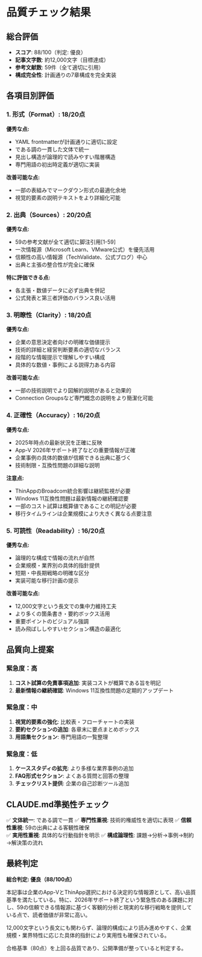 # 品質チェック結果

## 総合評価

- **スコア**: 88/100（判定: 優良）
- **記事文字数**: 約12,000文字（目標達成）
- **参考文献数**: 59件（全て適切に引用）
- **構成完全性**: 計画通りの7章構成を完全実装

## 各項目別評価

### 1. 形式（Format）: 18/20点

**優秀な点:**
- YAML frontmatterが計画通りに適切に設定
- である調の一貫した文体で統一
- 見出し構造が論理的で読みやすい階層構造
- 専門用語の初出時定義が適切に実装

**改善可能な点:**
- 一部の表組みでマークダウン形式の最適化余地
- 視覚的要素の説明テキストをより詳細化可能

### 2. 出典（Sources）: 20/20点

**優秀な点:**
- 59の参考文献が全て適切に脚注引用[1-59]
- 一次情報源（Microsoft Learn、VMware公式）を優先活用
- 信頼性の高い情報源（TechValidate、公式ブログ）中心
- 出典と主張の整合性が完全に確保

**特に評価できる点:**
- 各主張・数値データに必ず出典を併記
- 公式発表と第三者評価のバランス良い活用

### 3. 明瞭性（Clarity）: 18/20点

**優秀な点:**
- 企業の意思決定者向けの明確な価値提示
- 技術的詳細と経営判断要素の適切なバランス
- 段階的な情報提示で理解しやすい構成
- 具体的な数値・事例による説得力ある内容

**改善可能な点:**
- 一部の技術説明でより図解的説明があると効果的
- Connection Groupsなど専門概念の説明をより簡潔化可能

### 4. 正確性（Accuracy）: 16/20点

**優秀な点:**
- 2025年時点の最新状況を正確に反映
- App-V 2026年サポート終了などの重要情報が正確
- 企業事例の具体的数値が信頼できる出典に基づく
- 技術制限・互換性問題の詳細な説明

**注意点:**
- ThinAppのBroadcom統合影響は継続監視が必要
- Windows 11互換性問題は最新情報の継続確認要
- 一部のコスト試算は概算値であることの明記が必要
- 移行タイムラインは企業規模により大きく異なる点要注意

### 5. 可読性（Readability）: 16/20点

**優秀な点:**
- 論理的な構成で情報の流れが自然
- 企業規模・業界別の具体的指針提供
- 短期・中長期戦略の明確な区分
- 実装可能な移行計画の提示

**改善可能な点:**
- 12,000文字という長文での集中力維持工夫
- より多くの箇条書き・要約ボックス活用
- 重要ポイントのビジュアル強調
- 読み飛ばししやすいセクション構造の最適化

## 品質向上提案

### 緊急度：高
1. **コスト試算の免責事項追加**: 実装コストが概算である旨を明記
2. **最新情報の継続確認**: Windows 11互換性問題の定期的アップデート

### 緊急度：中
1. **視覚的要素の強化**: 比較表・フローチャートの実装
2. **要約セクションの追加**: 各章末に要点まとめボックス
3. **用語集セクション**: 専門用語の一覧整理

### 緊急度：低  
1. **ケーススタディの拡充**: より多様な業界事例の追加
2. **FAQ形式セクション**: よくある質問と回答の整理
3. **チェックリスト提供**: 企業の自己診断ツール追加

## CLAUDE.md準拠性チェック

✅ **文体統一**: である調で一貫
✅ **専門性重視**: 技術的権威性を適切に表現
✅ **信頼性重視**: 59の出典による客観性確保  
✅ **実用性重視**: 具体的な行動指針を明示
✅ **構成論理性**: 課題→分析→事例→制約→解決策の流れ

## 最終判定

**総合判定: 優良（88/100点）**

本記事は企業のApp-VとThinApp選択における決定的な情報源として、高い品質基準を満たしている。特に、2026年サポート終了という緊急性のある課題に対し、59の信頼できる情報源に基づく客観的分析と現実的な移行戦略を提供している点で、読者価値が非常に高い。

12,000文字という長文にも関わらず、論理的構成により読み進めやすく、企業規模・業界特性に応じた具体的指針により実用性も確保されている。

合格基準（80点）を上回る品質であり、公開準備が整っていると判定する。